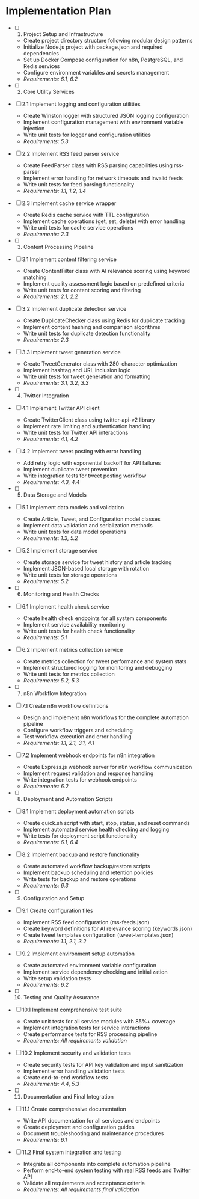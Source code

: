 # Implementation Plan

- [ ] 1. Project Setup and Infrastructure
  - Create project directory structure following modular design patterns
  - Initialize Node.js project with package.json and required dependencies
  - Set up Docker Compose configuration for n8n, PostgreSQL, and Redis services
  - Configure environment variables and secrets management
  - _Requirements: 6.1, 6.2_

- [ ] 2. Core Utility Services
- [ ] 2.1 Implement logging and configuration utilities
  - Create Winston logger with structured JSON logging configuration
  - Implement configuration management with environment variable injection
  - Write unit tests for logger and configuration utilities
  - _Requirements: 5.3_

- [ ] 2.2 Implement RSS feed parser service
  - Create FeedParser class with RSS parsing capabilities using rss-parser
  - Implement error handling for network timeouts and invalid feeds
  - Write unit tests for feed parsing functionality
  - _Requirements: 1.1, 1.2, 1.4_

- [ ] 2.3 Implement cache service wrapper
  - Create Redis cache service with TTL configuration
  - Implement cache operations (get, set, delete) with error handling
  - Write unit tests for cache service operations
  - _Requirements: 2.3_

- [ ] 3. Content Processing Pipeline
- [ ] 3.1 Implement content filtering service
  - Create ContentFilter class with AI relevance scoring using keyword matching
  - Implement quality assessment logic based on predefined criteria
  - Write unit tests for content scoring and filtering
  - _Requirements: 2.1, 2.2_

- [ ] 3.2 Implement duplicate detection service
  - Create DuplicateChecker class using Redis for duplicate tracking
  - Implement content hashing and comparison algorithms
  - Write unit tests for duplicate detection functionality
  - _Requirements: 2.3_

- [ ] 3.3 Implement tweet generation service
  - Create TweetGenerator class with 280-character optimization
  - Implement hashtag and URL inclusion logic
  - Write unit tests for tweet generation and formatting
  - _Requirements: 3.1, 3.2, 3.3_

- [ ] 4. Twitter Integration
- [ ] 4.1 Implement Twitter API client
  - Create TwitterClient class using twitter-api-v2 library
  - Implement rate limiting and authentication handling
  - Write unit tests for Twitter API interactions
  - _Requirements: 4.1, 4.2_

- [ ] 4.2 Implement tweet posting with error handling
  - Add retry logic with exponential backoff for API failures
  - Implement duplicate tweet prevention
  - Write integration tests for tweet posting workflow
  - _Requirements: 4.3, 4.4_

- [ ] 5. Data Storage and Models
- [ ] 5.1 Implement data models and validation
  - Create Article, Tweet, and Configuration model classes
  - Implement data validation and serialization methods
  - Write unit tests for data model operations
  - _Requirements: 1.3, 5.2_

- [ ] 5.2 Implement storage service
  - Create storage service for tweet history and article tracking
  - Implement JSON-based local storage with rotation
  - Write unit tests for storage operations
  - _Requirements: 5.2_

- [ ] 6. Monitoring and Health Checks
- [ ] 6.1 Implement health check service
  - Create health check endpoints for all system components
  - Implement service availability monitoring
  - Write unit tests for health check functionality
  - _Requirements: 5.1_

- [ ] 6.2 Implement metrics collection service
  - Create metrics collection for tweet performance and system stats
  - Implement structured logging for monitoring and debugging
  - Write unit tests for metrics collection
  - _Requirements: 5.2, 5.3_

- [ ] 7. n8n Workflow Integration
- [ ] 7.1 Create n8n workflow definitions
  - Design and implement n8n workflows for the complete automation pipeline
  - Configure workflow triggers and scheduling
  - Test workflow execution and error handling
  - _Requirements: 1.1, 2.1, 3.1, 4.1_

- [ ] 7.2 Implement webhook endpoints for n8n integration
  - Create Express.js webhook server for n8n workflow communication
  - Implement request validation and response handling
  - Write integration tests for webhook endpoints
  - _Requirements: 6.2_

- [ ] 8. Deployment and Automation Scripts
- [ ] 8.1 Implement deployment automation scripts
  - Create quick.sh script with start, stop, status, and reset commands
  - Implement automated service health checking and logging
  - Write tests for deployment script functionality
  - _Requirements: 6.1, 6.4_

- [ ] 8.2 Implement backup and restore functionality
  - Create automated workflow backup/restore scripts
  - Implement backup scheduling and retention policies
  - Write tests for backup and restore operations
  - _Requirements: 6.3_

- [ ] 9. Configuration and Setup
- [ ] 9.1 Create configuration files
  - Implement RSS feed configuration (rss-feeds.json)
  - Create keyword definitions for AI relevance scoring (keywords.json)
  - Create tweet templates configuration (tweet-templates.json)
  - _Requirements: 1.1, 2.1, 3.2_

- [ ] 9.2 Implement environment setup automation
  - Create automated environment variable configuration
  - Implement service dependency checking and initialization
  - Write setup validation tests
  - _Requirements: 6.2_

- [ ] 10. Testing and Quality Assurance
- [ ] 10.1 Implement comprehensive test suite
  - Create unit tests for all service modules with 85%+ coverage
  - Implement integration tests for service interactions
  - Create performance tests for RSS processing pipeline
  - _Requirements: All requirements validation_

- [ ] 10.2 Implement security and validation tests
  - Create security tests for API key validation and input sanitization
  - Implement error handling validation tests
  - Create end-to-end workflow tests
  - _Requirements: 4.4, 5.3_

- [ ] 11. Documentation and Final Integration
- [ ] 11.1 Create comprehensive documentation
  - Write API documentation for all services and endpoints
  - Create deployment and configuration guides
  - Document troubleshooting and maintenance procedures
  - _Requirements: 6.1_

- [ ] 11.2 Final system integration and testing
  - Integrate all components into complete automation pipeline
  - Perform end-to-end system testing with real RSS feeds and Twitter API
  - Validate all requirements and acceptance criteria
  - _Requirements: All requirements final validation_